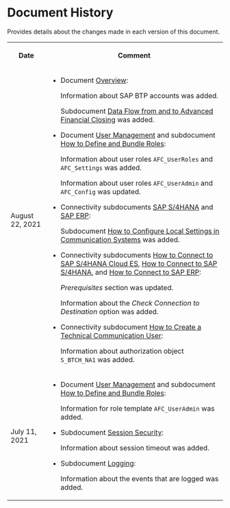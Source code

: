 <!-- loio5e2c27a01c0f45f394a81b3f97eaf66d -->

# Document History

Provides details about the changes made in each version of this document.


<table>
<tr>
<th>

Date



</th>
<th>

Comment



</th>
</tr>
<tr>
<td>

August 22, 2021



</td>
<td>

-   Document [Overview](Overview_6e1af27.md):

    Information about SAP BTP accounts was added.

    Subdocument [Data Flow from and to Advanced Financial Closing](Data_Flow_from_and_to_Advanced_Financial_Closing_56103b0.md) was added.

-   Document [User Management](User_Management_ae7fa30.md) and subdocument [How to Define and Bundle Roles](How_to_Define_and_Bundle_Roles_0cca34d.md):

    Information about user roles `AFC_UserRoles` and `AFC_Settings` was added.

    Information about user roles `AFC_UserAdmin` and `AFC_Config` was updated.

-   Connectivity subdocuments [SAP S/4HANA](Connectivity/SAP_S4HANA_15a3a5b.md) and [SAP ERP](Connectivity/SAP_ERP_7b85121.md):

    Subdocument [How to Configure Local Settings in Communication Systems](Connectivity/How_to_Configure_Local_Settings_in_Communication_Systems_a3b374a.md) was added.

-   Connectivity subdocuments [How to Connect to SAP S/4HANA Cloud ES](Connectivity/How_to_Connect_to_SAP_S4HANA_Cloud_ES_90aa5f3.md), [How to Connect to SAP S/4HANA](Connectivity/How_to_Connect_to_SAP_S4HANA_34ec755.md), and [How to Connect to SAP ERP](Connectivity/How_to_Connect_to_SAP_ERP_e11be48.md):

    *Prerequisites* section was updated.

    Information about the *Check Connection to Destination* option was added.

-   Connectivity subdocument [How to Create a Technical Communication User](Connectivity/How_to_Create_a_Technical_Communication_User_c4a9b51.md):

    Information about authorization object `S_BTCH_NA1` was added.




</td>
</tr>
<tr>
<td>

July 11, 2021



</td>
<td>

-   Document [User Management](User_Management_ae7fa30.md) and subdocument [How to Define and Bundle Roles](How_to_Define_and_Bundle_Roles_0cca34d.md):

    Information for role template `AFC_UserAdmin` was added.

-   Subdocument [Session Security](Security/Session_Security_8378d19.md):

    Information about session timeout was added.

-   Subdocument [Logging](Logging_57375b8.md):

    Information about the events that are logged was added.




</td>
</tr>
</table>


